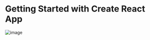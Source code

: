 # Getting Started with Create React App

![image](https://github.com/user-attachments/assets/2a2e605b-c025-4b9a-bf9e-546f24f801a6)
